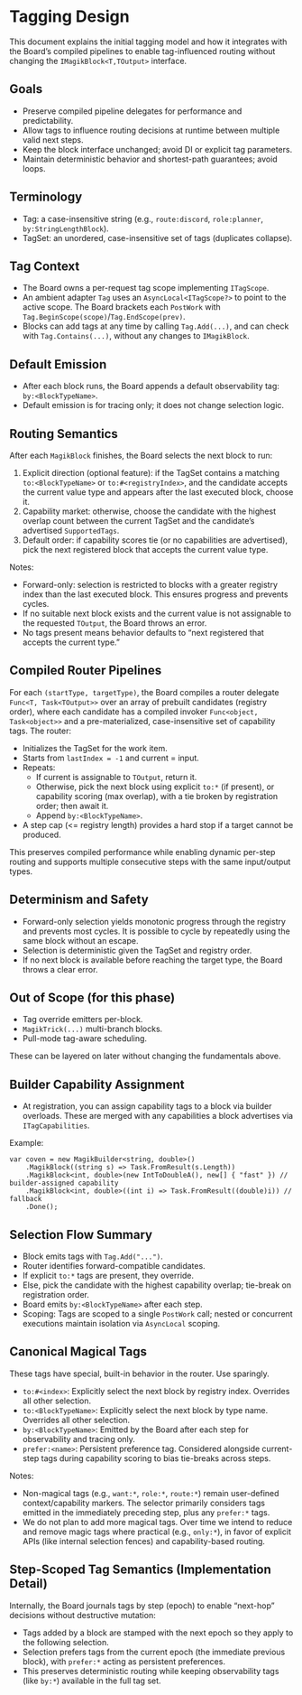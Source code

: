 # Tagging Design

This document explains the initial tagging model and how it integrates with the Board’s compiled pipelines to enable tag-influenced routing without changing the `IMagikBlock<T,TOutput>` interface.

## Goals
- Preserve compiled pipeline delegates for performance and predictability.
- Allow tags to influence routing decisions at runtime between multiple valid next steps.
- Keep the block interface unchanged; avoid DI or explicit tag parameters.
- Maintain deterministic behavior and shortest-path guarantees; avoid loops.

## Terminology
- Tag: a case-insensitive string (e.g., `route:discord`, `role:planner`, `by:StringLengthBlock`).
- TagSet: an unordered, case-insensitive set of tags (duplicates collapse).

## Tag Context
- The Board owns a per-request tag scope implementing `ITagScope`.
- An ambient adapter `Tag` uses an `AsyncLocal<ITagScope?>` to point to the active scope. The Board brackets each `PostWork` with `Tag.BeginScope(scope)`/`Tag.EndScope(prev)`.
- Blocks can add tags at any time by calling `Tag.Add(...)`, and can check with `Tag.Contains(...)`, without any changes to `IMagikBlock`.

## Default Emission
- After each block runs, the Board appends a default observability tag: `by:<BlockTypeName>`.
- Default emission is for tracing only; it does not change selection logic.

## Routing Semantics
After each `MagikBlock` finishes, the Board selects the next block to run:
1) Explicit direction (optional feature): if the TagSet contains a matching `to:<BlockTypeName>` or `to:#<registryIndex>`, and the candidate accepts the current value type and appears after the last executed block, choose it.
2) Capability market: otherwise, choose the candidate with the highest overlap count between the current TagSet and the candidate’s advertised `SupportedTags`.
3) Default order: if capability scores tie (or no capabilities are advertised), pick the next registered block that accepts the current value type.

Notes:
- Forward-only: selection is restricted to blocks with a greater registry index than the last executed block. This ensures progress and prevents cycles.
- If no suitable next block exists and the current value is not assignable to the requested `TOutput`, the Board throws an error.
- No tags present means behavior defaults to “next registered that accepts the current type.”

## Compiled Router Pipelines
For each `(startType, targetType)`, the Board compiles a router delegate `Func<T, Task<TOutput>>` over an array of prebuilt candidates (registry order), where each candidate has a compiled invoker `Func<object, Task<object>>` and a pre-materialized, case-insensitive set of capability tags. The router:
- Initializes the TagSet for the work item.
- Starts from `lastIndex = -1` and current = input.
- Repeats:
  - If current is assignable to `TOutput`, return it.
  - Otherwise, pick the next block using explicit `to:*` (if present), or capability scoring (max overlap), with a tie broken by registration order; then await it.
  - Append `by:<BlockTypeName>`.
- A step cap (<= registry length) provides a hard stop if a target cannot be produced.

This preserves compiled performance while enabling dynamic per-step routing and supports multiple consecutive steps with the same input/output types.

## Determinism and Safety
- Forward-only selection yields monotonic progress through the registry and prevents most cycles. It is possible to cycle by repeatedly using the same block without an escape.
- Selection is deterministic given the TagSet and registry order.
- If no next block is available before reaching the target type, the Board throws a clear error.

## Out of Scope (for this phase)
- Tag override emitters per-block.
- `MagikTrick(...)` multi-branch blocks.
- Pull-mode tag-aware scheduling.

These can be layered on later without changing the fundamentals above.

## Builder Capability Assignment
- At registration, you can assign capability tags to a block via builder overloads. These are merged with any capabilities a block advertises via `ITagCapabilities`.

Example:

```
var coven = new MagikBuilder<string, double>()
    .MagikBlock((string s) => Task.FromResult(s.Length))
    .MagikBlock<int, double>(new IntToDoubleA(), new[] { "fast" }) // builder-assigned capability
    .MagikBlock<int, double>((int i) => Task.FromResult((double)i)) // fallback
    .Done();
```

## Selection Flow Summary
- Block emits tags with `Tag.Add("...")`.
- Router identifies forward-compatible candidates.
- If explicit `to:*` tags are present, they override.
- Else, pick the candidate with the highest capability overlap; tie-break on registration order.
- Board emits `by:<BlockTypeName>` after each step.
- Scoping: Tags are scoped to a single `PostWork` call; nested or concurrent executions maintain isolation via `AsyncLocal` scoping.

## Canonical Magical Tags

These tags have special, built-in behavior in the router. Use sparingly.

- `to:#<index>`: Explicitly select the next block by registry index. Overrides all other selection.
- `to:<BlockTypeName>`: Explicitly select the next block by type name. Overrides all other selection.
- `by:<BlockTypeName>`: Emitted by the Board after each step for observability and tracing only.
- `prefer:<name>`: Persistent preference tag. Considered alongside current-step tags during capability scoring to bias tie-breaks across steps.

Notes:

- Non-magical tags (e.g., `want:*`, `role:*`, `route:*`) remain user-defined context/capability markers. The selector primarily considers tags emitted in the immediately preceding step, plus any `prefer:*` tags.
- We do not plan to add more magical tags. Over time we intend to reduce and remove magic tags where practical (e.g., `only:*`), in favor of explicit APIs (like internal selection fences) and capability-based routing.

## Step-Scoped Tag Semantics (Implementation Detail)

Internally, the Board journals tags by step (epoch) to enable “next-hop” decisions without destructive mutation:

- Tags added by a block are stamped with the next epoch so they apply to the following selection.
- Selection prefers tags from the current epoch (the immediate previous block), with `prefer:*` acting as persistent preferences.
- This preserves deterministic routing while keeping observability tags (like `by:*`) available in the full tag set.
